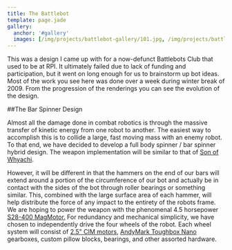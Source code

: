 ```yaml
---
title: The Battlebot
template: page.jade
gallery: 
  anchor: '#gallery'
  images: [/img/projects/battlebot-gallery/101.jpg, /img/projects/battlebot-gallery/102.jpg, /img/projects/battlebot-gallery/17072_1233403910760_1099020141_30727302_7903880_n.jpg, /img/projects/battlebot-gallery/21.jpg, /img/projects/battlebot-gallery/3.jpg, /img/projects/battlebot-gallery/4.jpg, /img/projects/battlebot-gallery/51.jpg, /img/projects/battlebot-gallery/61.jpg, /img/projects/battlebot-gallery/81.jpg, /img/projects/battlebot-gallery/91.jpg, /img/projects/battlebot-gallery/battlebot1.jpg, /img/projects/battlebot-gallery/battlebot_kitchen.jpg, /img/projects/battlebot-gallery/bizarro-1024x576.png, /img/projects/battlebot-gallery/z71.jpg]
---
```


This was a design I came up with for a now-defunct Battlebots Club that used to be at RPI. It ultimately failed due to lack of funding and participation, but it went on long enough for us to brainstorm up bot ideas. Most of the work you see here was done over a week during winter break of 2009. From the progression of the renderings you can see the evolution of the design.

<div id="gallery"></div>

##The Bar Spinner Design

Almost all the damage done in combat robotics is through the massive transfer of kinetic energy from one robot to another. The easiest way to accomplish this is to collide a large, fast moving mass with an enemy robot. To that end, we have decided to develop a full body spinner / bar spinner hybrid design. The weapon implementation will be similar to that of [Son of Whyachi](http://www.teamwhyachi.com/sow.htm).

However, it will be different in that the hammers on the end of our bars will extend around a portion of the circumference of our bot and actually be in contact with the sides of the bot through roller bearings or something similar. This, combined with the large surface area of each hammer, will help distribute the force of any impact to the entirety of the robots frame. We are hoping to power the weapon with the phenomenal 4.5 horsepower [S28-400 MagMotor.](http://www.robotmarketplace.com/products/MAG-S28-400.html) For redundancy and mechanical simplicity, we have chosen to independently drive the four wheels of the robot. Each wheel system will consist of [2.5" CIM motors](http://www.trossenrobotics.com/store/p/5142-FIRST-CIM-Motor.aspx), [AndyMark Toughbox Nano](http://store.andymark.biz/am-0553.html) gearboxes, custom pillow blocks, bearings, and other assorted hardware.
